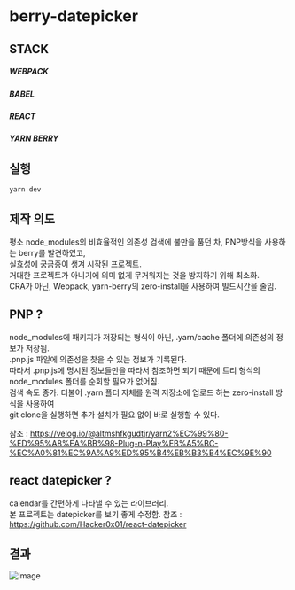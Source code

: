 # berry-datepicker   

## STACK   
##### WEBPACK     
##### BABEL   
##### REACT   
##### YARN BERRY   

## 실행   
    yarn dev

## 제작 의도   
평소 node_modules의 비효율적인 의존성 검색에 불만을 품던 차, PNP방식을 사용하는 berry를 발견하였고,   
실효성에 궁금증이 생겨 시작된 프로젝트.   
거대한 프로젝트가 아니기에 의미 없게 무거워지는 것을 방지하기 위해 최소화.   
CRA가 아닌, Webpack, yarn-berry의 zero-install을 사용하여 빌드시간을 줄임.

## PNP ?   

node_modules에 패키지가 저장되는 형식이 아닌, .yarn/cache 폴더에 의존성의 정보가 저장됨.   
.pnp.js 파일에 의존성을 찾을 수 있는 정보가 기록된다.   
따라서 .pnp.js에 명시된 정보들만을 따라서 참조하면 되기 때문에 트리 형식의 node_modules 폴더를 순회할 필요가 없어짐.   
검색 속도 증가. 더불어 .yarn 폴더 자체를 원격 저장소에 업로드 하는 zero-install 방식을 사용하여   
git clone을 실행하면 추가 설치가 필요 없이 바로 실행할 수 있다.

참조 : 
https://velog.io/@altmshfkgudtjr/yarn2%EC%99%80-%ED%95%A8%EA%BB%98-Plug-n-Play%EB%A5%BC-%EC%A0%81%EC%9A%A9%ED%95%B4%EB%B3%B4%EC%9E%90

## react datepicker ?   
calendar를 간편하게 나타낼 수 있는 라이브러리.  
본 프로젝트는 datepicker를 보기 좋게 수정함. 
참조 : 
https://github.com/Hacker0x01/react-datepicker

## 결과
![image](https://user-images.githubusercontent.com/19775066/138835888-9f8e67e2-342e-405b-8336-78190b969693.png)
